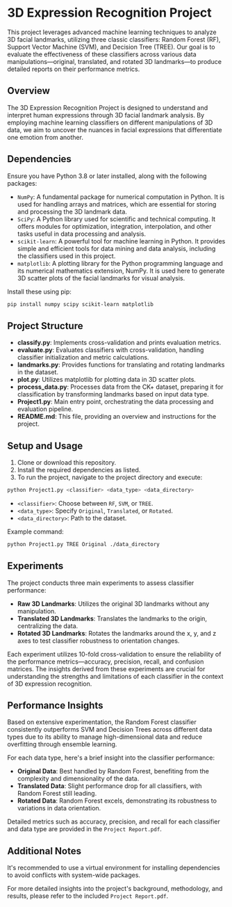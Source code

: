 # 3D Expression Recognition Project

This project leverages advanced machine learning techniques to analyze 3D facial landmarks, utilizing three classic classifiers: Random Forest (RF), Support Vector Machine (SVM), and Decision Tree (TREE). Our goal is to evaluate the effectiveness of these classifiers across various data manipulations—original, translated, and rotated 3D landmarks—to produce detailed reports on their performance metrics.

## Overview

The 3D Expression Recognition Project is designed to understand and interpret human expressions through 3D facial landmark analysis. By employing machine learning classifiers on different manipulations of 3D data, we aim to uncover the nuances in facial expressions that differentiate one emotion from another.

## Dependencies

Ensure you have Python 3.8 or later installed, along with the following packages:

- `NumPy`: A fundamental package for numerical computation in Python. It is used for handling arrays and matrices, which are essential for storing and processing the 3D landmark data.
- `SciPy`: A Python library used for scientific and technical computing. It offers modules for optimization, integration, interpolation, and other tasks useful in data processing and analysis.
- `scikit-learn`: A powerful tool for machine learning in Python. It provides simple and efficient tools for data mining and data analysis, including the classifiers used in this project.
- `matplotlib`: A plotting library for the Python programming language and its numerical mathematics extension, NumPy. It is used here to generate 3D scatter plots of the facial landmarks for visual analysis.

Install these using pip:

```bash
pip install numpy scipy scikit-learn matplotlib
```

## Project Structure

- **classify.py**: Implements cross-validation and prints evaluation metrics.
- **evaluate.py**: Evaluates classifiers with cross-validation, handling classifier initialization and metric calculations.
- **landmarks.py**: Provides functions for translating and rotating landmarks in the dataset.
- **plot.py**: Utilizes matplotlib for plotting data in 3D scatter plots.
- **process_data.py**: Processes data from the CK+ dataset, preparing it for classification by transforming landmarks based on input data type.
- **Project1.py**: Main entry point, orchestrating the data processing and evaluation pipeline.
- **README.md**: This file, providing an overview and instructions for the project.

## Setup and Usage

1. Clone or download this repository.
2. Install the required dependencies as listed.
3. To run the project, navigate to the project directory and execute:

```bash
python Project1.py <classifier> <data_type> <data_directory>
```

- `<classifier>`: Choose between `RF`, `SVM`, or `TREE`.
- `<data_type>`: Specify `Original`, `Translated`, or `Rotated`.
- `<data_directory>`: Path to the dataset.

Example command:

```bash
python Project1.py TREE Original ./data_directory
```

## Experiments
The project conducts three main experiments to assess classifier performance:

- **Raw 3D Landmarks**: Utilizes the original 3D landmarks without any manipulation.
- **Translated 3D Landmarks**: Translates the landmarks to the origin, centralizing the data.
- **Rotated 3D Landmarks**: Rotates the landmarks around the x, y, and z axes to test classifier robustness to orientation changes.

Each experiment utilizes 10-fold cross-validation to ensure the reliability of the performance metrics—accuracy, precision, recall, and confusion matrices. The insights derived from these experiments are crucial for understanding the strengths and limitations of each classifier in the context of 3D expression recognition.

## Performance Insights

Based on extensive experimentation, the Random Forest classifier consistently outperforms SVM and Decision Trees across different data types due to its ability to manage high-dimensional data and reduce overfitting through ensemble learning.

For each data type, here's a brief insight into the classifier performance:
- **Original Data**: Best handled by Random Forest, benefiting from the complexity and dimensionality of the data.
- **Translated Data**: Slight performance drop for all classifiers, with Random Forest still leading.
- **Rotated Data**: Random Forest excels, demonstrating its robustness to variations in data orientation.

Detailed metrics such as accuracy, precision, and recall for each classifier and data type are provided in the `Project Report.pdf`.

## Additional Notes

It's recommended to use a virtual environment for installing dependencies to avoid conflicts with system-wide packages.

For more detailed insights into the project's background, methodology, and results, please refer to the included `Project Report.pdf`.
